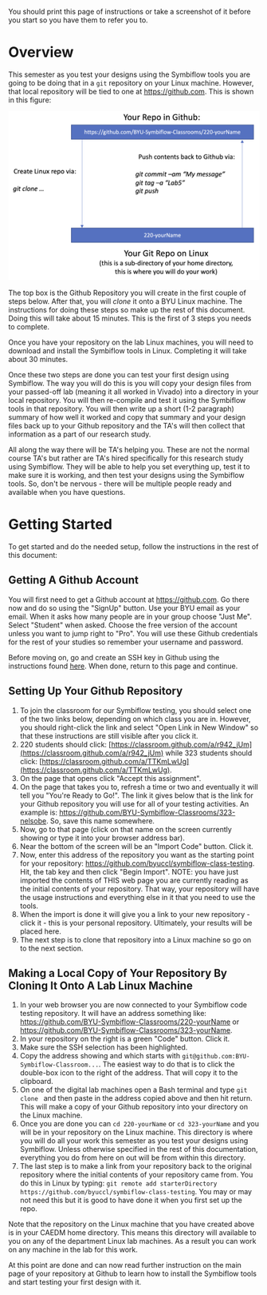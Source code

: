 You should print this page of instructions or take a screenshot of it before you start so you have them to refer you to.

# Overview
This semester as you test your designs using the Symbiflow tools you are going to be doing that in a `git` repository on your Linux machine.  However, that local repository will be tied to one at https://github.com.   This is shown in this figure:

<img src="media/Overview.png" width="600"/>

The top box is the Github Repository you will create in the first couple of steps below.  After that, you will *clone* it onto a BYU Linux machine.  The instructions for doing these steps so make up the rest of this document.   Doing this will take about 15 minutes.   This is the first of 3 steps you needs to complete.

Once you have your repository on the lab Linux machines, you will need to download and install the Symbiflow tools in Linux.  Completing it will take about 30 minutes.

Once these two steps are done you can test your first design using Symbiflow. The way you will do this is you will copy your design files from your passed-off lab (meaning it all worked in Vivado) into a directory in your local repository.  You will then re-compile and test it using the Symbiflow tools in that repository.  You will then write up a short (1-2 paragraph) summary of how well it worked and copy that summary and your design files back up to your Github repository and the TA's will then collect that information as a part of our research study.

All along the way there will be TA's helping you.  These are not the normal course TA's but rather are TA's hired specifically for this research study using Symbiflow.  They will be able to help you set everything up, test it to make sure it is working, and then test your designs using the Symbiflow tools.  So, don't be nervous - there will be multiple people ready and available when you have questions.

# Getting Started
To get started and do the needed setup, follow the instructions in the rest of this document:

## Getting A Github Account
You will first need to get a Github account at https://github.com.  Go there now and do so using the "SignUp" button.  Use your BYU email as your email.  When it asks how many people are in your group choose "Just Me".  Select "Student" when asked.  Choose the free version of the account unless you want to jump right to "Pro".  You will use these Github credentials for the rest of your studies so remember your username and password.

Before moving on, go and create an SSH key in Github using the instructions found [here](ssh.md).  When done, return to this page and continue.

## Setting Up Your Github Repository
1. To join the classroom for our Symbiflow testing, you should select one of the two links below, depending on which class you are in.  However, you should right-click the link and select "Open Link in New Window" so that these instructions are still visible after you click it.  
2. 220 students should click: [https://classroom.github.com/a/r942_jUm](https://classroom.github.com/a/r942_jUm) while 323 students should click: [https://classroom.github.com/a/TTKmLwUg](https://classroom.github.com/a/TTKmLwUg). 
3. On the page that opens click "Accept this assignment".
4. On the page that takes you to, refresh a time or two and eventually it will tell you "You're Ready to Go!".  The link it gives below that is the link for your Github repository you will use for all of your testing activities.  An example is: https://github.com/BYU-Symbiflow-Classrooms/323-nelsobe. So, save this name somewhere.
5. Now, go to that page (click on that name on the screen currently showing or type it into your browser address bar).
6. Near the bottom of the screen will be an "Import Code" button.  Click it.   
7. Now, enter this address of the repository you want as the starting point for your repository: https://github.com/byuccl/symbiflow-class-testing.  Hit, the tab key and then click "Begin Import".  NOTE: you have just imported the contents of THIS web page you are currently reading as the initial contents of your repository.  That way, your repository will have the usage instructions and everything else in it that you need to use the tools.
8. When the import is done it will give you a link to your new repository - click it - this is your personal repository.  Ultimately, your results will be placed here.
9. The next step is to clone that repository into a Linux machine so go on to the next section.

## Making a Local Copy of Your Repository By Cloning It Onto A Lab Linux Machine
1. In your web browser you are now connected to your Symbiflow code testing repository.  It will have an address something like: https://github.com/BYU-Symbiflow-Classrooms/220-yourName or https://github.com/BYU-Symbiflow-Classrooms/323-yourName.
2. In your repository on the right is a green "Code" button.  Click it.
3. Make sure the SSH selection has been highlighted.
4. Copy the address showing and which starts with `git@github.com:BYU-Symbiflow-Classroom...`.  The easiest way to do that is to click the double-box icon to the right of the address.  That will copy it to the clipboard.
5. On one of the digital lab machines open a Bash terminal and type `git clone ` and then paste in the address copied above and then hit return.  This will make a copy of your Github repository into your directory on the Linux machine.  
6. Once you are done you can `cd 220-yourName` or `cd 323-yourName` and you will be in your repository on the Linux machine.  This directory is where you will do all your work this semester as you test your designs using Symbiflow.  Unless otherwise specified in the rest of this documentation, everything you do from here on out will be from within this directory.
7. The last step is to make a link from your repository back to the original repository where the initial contents of your repository came from.  You do this in Linux by typing: `git remote add starterDirectory https://github.com/byuccl/symbiflow-class-testing`.  You may or may not need this but it is good to have done it when you first set up the repo.

Note that the repository on the Linux machine that you have created above is in your CAEDM home directory.  This means this directory will available to you on any of the department Linux lab machines.  As a result you can work on any machine in the lab for this work.

At this point are done and can now read further instruction on the main page of your repository at Github to learn how to install the Symbiflow tools and start testing your first design with it.
